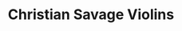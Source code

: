---
title: "Christian Savage Violins"
url: /castell-newydd-emlyn-newcastle-emlyn/christian-savage-violins/
shop: Instrumente
---